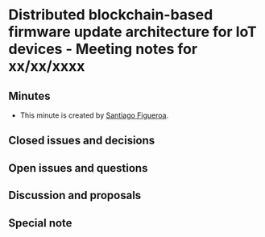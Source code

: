 # Distributed blockchain-based firmware update architecture for IoT devices - Meeting notes for xx/xx/xxxx

## Minutes

- This minute is created by [Santiago Figueroa](sfigueroa@ceit.es).

## Closed issues and decisions

## Open issues and questions

## Discussion and proposals

## Special note
